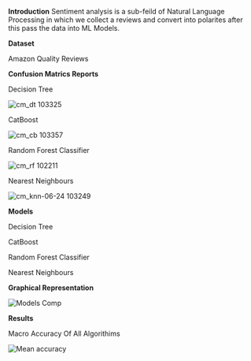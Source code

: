 **Introduction**
Sentiment analysis is a sub-feild of Natural Language Processing in which we collect a reviews and convert into polarites after this pass the data into ML Models.


**Dataset**

Amazon Quality Reviews 



**Confusion Matrics Reports**


Decision Tree


![cm_dt 103325](https://user-images.githubusercontent.com/80381336/175469369-a92bc058-79c4-4ab6-a368-5620f2a219c4.png)


CatBoost


![cm_cb 103357](https://user-images.githubusercontent.com/80381336/175469397-cda7c753-fdf6-4fa7-ac1b-c5f21b690c0b.png)



 Random Forest Classifier
 
 
![cm_rf 102211](https://user-images.githubusercontent.com/80381336/175469449-f8db59c0-5588-492b-a90c-30e3d6e02a0e.png)


 Nearest Neighbours
 
 
 ![cm_knn-06-24 103249](https://user-images.githubusercontent.com/80381336/175469521-1da9b94d-b5cf-41d1-86b9-bbc2803c872d.png)



 **Models**
 
 
 Decision Tree
 
 CatBoost
 
 Random Forest Classifier
 
 Nearest Neighbours
 
 
 **Graphical Representation**

![Models Comp](https://user-images.githubusercontent.com/80381336/175468768-9bc9af53-a112-4860-b579-105741932da5.png)


 


**Results**


Macro Accuracy Of All Algorithims


![Mean accuracy](https://user-images.githubusercontent.com/80381336/175468811-2c653817-ebb3-41c8-97bf-5132f8eaf4cb.png)

